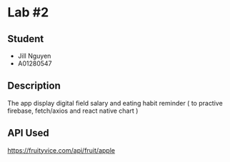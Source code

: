# Lab #2

## Student
- Jill Nguyen
- A01280547

## Description
The app display digital field salary and eating habit reminder ( to practive firebase, fetch/axios and react native chart )

## API Used
https://fruityvice.com/api/fruit/apple